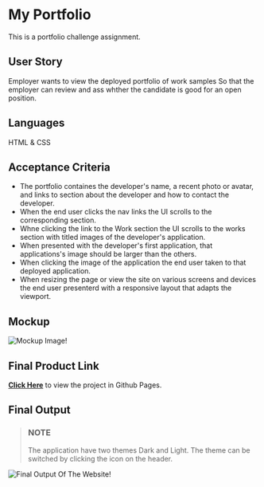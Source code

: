 # My Portfolio
This is a portfolio challenge assignment.

## User Story
Employer wants to view the deployed portfolio of work samples So that the employer can review and ass whther the candidate is good for an open position. 

## Languages
HTML & CSS

## Acceptance Criteria
- The portfolio containes the developer's name, a recent photo or avatar, and links to section about the developer and how to contact the developer. 
- When the end user clicks the nav links the UI scrolls to the corresponding section. 
- Whne clicking the link to the Work section the UI scrolls to the works section with titled images of the developer's application. 
- When presented with the developer's first application, that applications's image should be larger than the others. 
- When clicking the image of the application the end user taken to that deployed application. 
- When resizing the page or view the site on various screens and devices the end user presenterd with a responsive layout that adapts the viewport. 

## Mockup
![Mockup Image!](./assets/images/mockup.gif "Mockup")

## Final Product Link
[**Click Here**](https://pravton.github.io/portfolio-challenge/) to view the project in Github Pages.

## Final Output
>### NOTE
>The application have two themes Dark and Light. The theme can be switched by clicking the icon on the header.

![Final Output Of The Website!](./assets/images/final-product.gif "Final Output Of The Website")